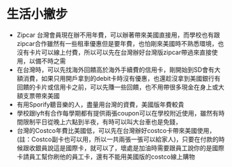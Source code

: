 # 生活小撇步

* Zipcar 台灣會員現在辦不用年費，可以辦著帶來美國直接用，而學校也有跟zipcar合作雖然有一些租車優惠但是要年費，也怕剛來美國時不熟悉環境，也沒有卡片可以線上付費，所以可以先在台灣辦好台灣版zipcar帶過來直接使用，以備不時之需
* 在台灣時，可以先找海外回饋高於海外手續費的信用卡，剛開始到SD會有大額消費，如果只用開戶拿到的debit卡時沒有優惠，也還趁沒拿到美國銀行有回饋的卡片或信用卡之前，可以先賺一些回饋，也不用帶很多現金在身上或大額支票帶來美國
* 有用Sporify聽音樂的人，盡量用台灣的資費，美國版年費較貴
* 學校跟lyft有合作每學期都有提供兩張coupon可以在學校附近使用，雖然有時間限制平日從晚上六點到半夜，有時可以叫大台車也是免錢，
* 台灣的Costco年費比美國低，可以先在台灣辦好costco卡帶來美國使用，(註：Costco副卡也可以用，所以一共兩張一張可以給家人)，只要在付款的時候跟收銀員說這是國際卡，就可以了，壞處是加油時需要跟員工說你的是國際卡請員工幫你刷他的員工卡，還有不能用美國版的costco線上購物
